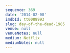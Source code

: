 ```yaml
---
sequence: 369
date: '2014-02-08'
imdbId: tt0088993
slug: day-of-the-dead-1985
venue: null
venueNotes: null
medium: Netflix
mediumNotes: null
---
```


